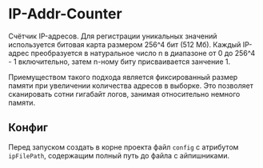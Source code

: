 # IP-Addr-Counter
Счётчик IP-адресов. Для регистрации уникальных значений используется битовая карта размером 256^4 бит (512 Мб).
Каждый IP-адрес преобразуется в натуральное число n в диапазоне от 0 до 256^4 - 1 включительно, затем n-ному биту присваивается занчение 1.

Приемуществом такого подхода является фиксированный размер памяти при увеличении количества адресов в выборке. Это позволяет сканировать сотни гигабайт логов, занимая относительно немного памяти. 

## Конфиг
Перед запуском создать в корне проекта файл `config` с атрибутом `ipFilePath`, содержащим полный путь до файла с айпишниками.